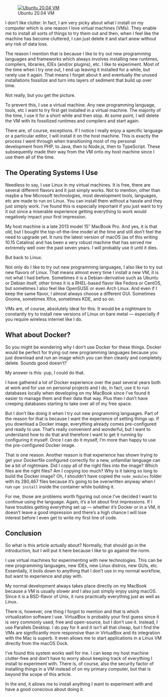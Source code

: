 <figure><a href="https://blog.alexseifert.com/?attachment_id=2219"><img loading="lazy" decoding="async" src="Ubuntu-20.04-VM.png" alt="Ubuntu 20.04 VM"></a><figcaption>Ubuntu 20.04 VM</figcaption></figure>

I don’t like clutter. In fact, I am very picky about what I install on my computer which is one reason I love virtual machines (VMs). They enable me to install all sorts of things to try them out and then, when I feel like the machine has become cluttered, I can just delete it and start anew without any risk of data loss.

The reason I mention that is because I like to try out new programming languages and frameworks which always involves installing new runtimes, compilers, libraries, IDEs (and/or plugins), etc. I like to experiment. Most of the time when I try one out, I end up leaving it installed for a while, but rarely use it again. That means I forget about it and eventually the unused installations fossilize and turn into layers of sediment that build up over time.

Not really, but you get the picture.

To prevent this, I use a virtual machine. Any new programming language, tools, etc I want to try first get installed in a virtual machine. The majority of the time, I use it for a short while and then stop. At some point, I will delete the VM with its fossilized runtimes and compilers and start again.

There are, of course, exceptions. If I notice I really enjoy a specific language or a particular editor, I will install it on the host machine. This is exactly the process I went through when transitioning most of my personal development from PHP, to Java, then to Node.js, then to TypeScript. These subsequently made their way from the VM onto my host machine since I use them all of the time.

The Operating Systems I Use
---------------------------

Needless to say, I use Linux in my virtual machines. It is free, there are several different flavors and it just simply works. Not to mention, other than maybe a few Microsoft technologies, most development tools, languages, etc are made to run on Linux. You can install them without a hassle and they just simply work. I’ve found this is especially important if you just want to try it out since a miserable experience getting everything to work would negatively impact your first impression.

My host machine is a late 2013 model 15″ MacBook Pro. And yes, it is that old, but I bought the top-of-the-line model at the time and still don’t feel the need to upgrade yet. It runs the latest version of macOS (as of this writing 10.15 Catalina) and has been a very robust machine that has served me extremely well over the past seven years. I will probably use it until it dies.

But back to Linux.

Not only do I like to try out new programming languages, I also like to try out new flavors of Linux. That means almost every time I install a new VM, it is not what I had before. Sometimes it is a Debian-derivative such as Ubuntu or Debian itself, other times it is a RHEL-based flavor like Fedora or CentOS, but sometimes I also feel like OpenSUSE or even Arch Linux. And even if I keep the same flavor, I almost always choose a different GUI. Sometimes Gnome, sometimes Xfce, sometimes KDE, and so on.

VMs are, of course, absolutely ideal for this. It would be a nightmare to constantly try to install new versions of Linux on bare metal — especially if you require wireless internet like I do.

What about Docker?
------------------

So you might be wondering why I don’t use Docker for these things. Docker would be perfect for trying out new programming languages because you just download and run an image which you can then cleanly and completely delete. Sounds good doesn’t?

My answer is this: yup, I could do that.

I have gathered a lot of Docker experience over the past several years both at work and for use on personal projects and I do, in fact, use it to run databases locally when developing on my MacBook since I’ve found it easier to manage them and their data that way. Plus then I don’t have creeping databases starting to take over all of my free space.

But I don’t like doing it when I try out new programming languages. Part of the reason for that is because I want the experience of setting things up. If you download a Docker image, everything already comes pre-configured and ready to use. That’s really convenient and wonderful, but I want to understand how to do that and therefore I want to get it running by configuring it myself. Once I can do it myself, I’m more than happy to use the pre-configured Docker image.

That is one reason. Another reason is that experience has shown trying to get your Dockerfile configured correctly for a new, unfamiliar language can be a bit of nightmare. Did I copy all of the right files into the image? Which files are the right files? Am I copying too much? Why is it taking so long to build the Docker image? Oh, I shouldn’t have copied the `node_modules` folder with its 280,467 files because it’s going to be overwritten anyway when I run `npm install` inside the container while building it.

For me, those are problems worth figuring out once I’ve decided I want to continue using the language. Again, it’s a lot about first impressions. If I have troubles getting everything set up — whether it’s Docker or in a VM, it doesn’t leave a good impression and there’s a high chance I will lose interest before I even get to write my first line of code.

Conclusion
----------

So what is this article actually about? Normally, that should go in the introduction, but I will put it here because I like to go against the norm.

I use virtual machines for experimenting with new technologies. This can be new programming languages, new IDEs, new Linux distros, new GUIs, etc. Essentially, it boils down to anything that I don’t use in my normal workflow, but want to experience and play with.

My normal development always takes place directly on my MacBook because a VM is usually slower and I also just simply enjoy using macOS. Since it is a BSD-flavor of Unix, it runs practically everything just as well as Linux.

There is, however, one thing I forgot to mention and that is which virtualization software I use. VirtualBox is probably your first guess since it is very commonly used, free and open-source, but I don’t use it. Instead, I use Parallels Desktop. I do pay for it and it isn’t all that cheap, but I find the VMs are significantly more responsive than in VirtualBox and its integration with the Mac is superb. It even allows me to start applications in a Linux VM directly from the macOS Dock.

I’ve found this system works well for me. I can keep my host machine clutter-free and don’t have to worry about keeping track of everything I install to experiment with. There is, of course, also the security factor of installing things in a VM instead of on my primary computer, but that is beyond the scope of this article.

In the end, it allows me to install anything I want to experiment with and have a good conscious about doing it.